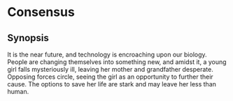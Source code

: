 # Consensus

## Synopsis

It is the near future, and technology is encroaching upon our biology. People are changing themselves into something new, and amidst it, a young girl falls mysteriously ill, leaving her mother and grandfather desperate. Opposing forces circle, seeing the girl as an opportunity to further their cause. The options to save her life are stark and may leave her less than human.

